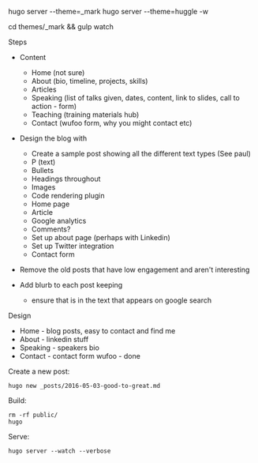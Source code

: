 hugo server --theme=_mark
hugo server --theme=huggle -w

cd themes/_mark && gulp watch

Steps

- Content
  - Home (not sure)
  - About (bio, timeline, projects, skills)
  - Articles
  - Speaking (list of talks given, dates, content, link to slides, call to action - form)
  - Teaching (training materials hub)
  - Contact (wufoo form, why you might contact etc)

- Design the blog with
  - Create a sample post showing all the different text types (See paul)
  - P (text)
  - Bullets
  - Headings throughout
  - Images
  - Code rendering plugin
  - Home page
  - Article
  - Google analytics
  - Comments?
  - Set up about page (perhaps with Linkedin)
  - Set up Twitter integration
  - Contact form
- Remove the old posts that have low engagement and aren't interesting
- Add blurb to each post keeping
  - ensure that is in the text that appears on google search

Design

* Home - blog posts, easy to contact and find me
* About - linkedin stuff
* Speaking - speakers bio
* Contact - contact form wufoo - done

Create a new post:

    hugo new _posts/2016-05-03-good-to-great.md

Build:

    rm -rf public/
    hugo

Serve:

    hugo server --watch --verbose
